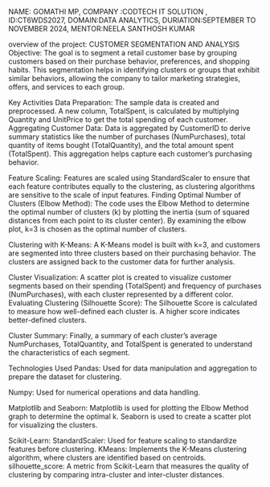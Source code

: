 NAME: GOMATHI MP,
COMPANY :CODTECH IT SOLUTION ,
ID:CT6WDS2027,
DOMAIN:DATA ANALYTICS,
DURIATION:SEPTEMBER TO NOVEMBER 2024,
MENTOR:NEELA SANTHOSH KUMAR

overview of the project: CUSTOMER SEGMENTATION AND ANALYSIS
Objective:
The goal is to segment a retail customer base by grouping customers based on their purchase behavior, preferences, and shopping habits.
This segmentation helps in identifying clusters or groups that exhibit similar behaviors, allowing the company to tailor marketing strategies, offers, and services to each group.

Key Activities
Data Preparation:
The sample data is created and preprocessed. A new column, TotalSpent, is calculated by multiplying Quantity and UnitPrice to get the total spending of each customer.
Aggregating Customer Data:
Data is aggregated by CustomerID to derive summary statistics like the number of purchases (NumPurchases), total quantity of items bought (TotalQuantity), and the total amount spent (TotalSpent).
This aggregation helps capture each customer’s purchasing behavior.

Feature Scaling:
Features are scaled using StandardScaler to ensure that each feature contributes equally to the clustering, as clustering algorithms are sensitive to the scale of input features.
Finding Optimal Number of Clusters (Elbow Method):
The code uses the Elbow Method to determine the optimal number of clusters (k) by plotting the inertia (sum of squared distances from each point to its cluster center).
By examining the elbow plot, k=3 is chosen as the optimal number of clusters.

Clustering with K-Means:
A K-Means model is built with k=3, and customers are segmented into three clusters based on their purchasing behavior.
The clusters are assigned back to the customer data for further analysis.

Cluster Visualization:
A scatter plot is created to visualize customer segments based on their spending (TotalSpent) and frequency of purchases (NumPurchases), with each cluster represented by a different color.
Evaluating Clustering (Silhouette Score):
The Silhouette Score is calculated to measure how well-defined each cluster is. A higher score indicates better-defined clusters.

Cluster Summary:
Finally, a summary of each cluster’s average NumPurchases, TotalQuantity, and TotalSpent is generated to understand the characteristics of each segment.

Technologies Used
Pandas:
Used for data manipulation and aggregation to prepare the dataset for clustering.

Numpy:
Used for numerical operations and data handling.

Matplotlib and Seaborn:
Matplotlib is used for plotting the Elbow Method graph to determine the optimal k.
Seaborn is used to create a scatter plot for visualizing the clusters.

Scikit-Learn:
StandardScaler: Used for feature scaling to standardize features before clustering.
KMeans: Implements the K-Means clustering algorithm, where clusters are identified based on centroids.
silhouette_score: A metric from Scikit-Learn that measures the quality of clustering by comparing intra-cluster and inter-cluster distances.
